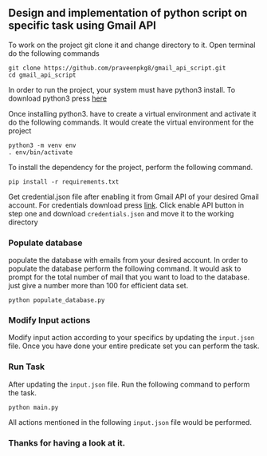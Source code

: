## Design and implementation of python script on specific task using Gmail API


To work on the project git clone it and change directory to it. 
Open terminal do the following commands
```
git clone https://github.com/praveenpkg8/gmail_api_script.git
cd gmail_api_script
```

In order to run the project, your system must have python3 install. To download python3 press [here](https://www.python.org/downloads/)

Once installing python3. have to create a virtual environment and activate it do the following commands. It would create the
virtual environment for the project
```
python3 -m venv env
. env/bin/activate
```
To install the dependency for the project, perform the following command.
```
pip install -r requirements.txt
```
Get credential.json file after enabling it from Gmail API of your desired Gmail account. 
For credentials download press [link](https://developers.google.com/gmail/api/quickstart/python).
Click enable API button in step one and download `credentials.json` and move it to the working directory

### Populate database
populate the database with emails from your desired account. In order to populate the database perform the following command.
It would ask to prompt for the total number of mail that you want to load to the database. just give a number more than 100 for 
efficient data set.

```
python populate_database.py
```

### Modify Input actions
Modify input action according to your specifics by updating the `input.json` file.
Once you have done your entire predicate set you can perform the task.

### Run Task
After updating the `input.json` file. Run the following command to perform the task.
```
python main.py 
```
All actions mentioned in the following `input.json` file would be performed.


### Thanks for having a look at it.


